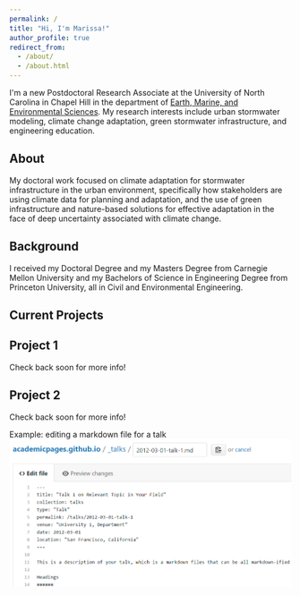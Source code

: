 ```yaml
---
permalink: /
title: "Hi, I'm Marissa!"
author_profile: true
redirect_from: 
  - /about/
  - /about.html
---
```


I'm a new Postdoctoral Research Associate at the University of North Carolina in Chapel Hill in the department of [Earth, Marine, and Environmental Sciences](https://emes.unc.edu/). My research interests include urban stormwater modeling, climate change adaptation, green stormwater infrastructure, and engineering education.


About
-----

 My doctoral work focused on climate adaptation for stormwater infrastructure in the urban environment, specifically how stakeholders are using climate data for planning and adaptation, and the use of green infrastructure and nature-based solutions for effective adaptation in the face of deep uncertainty associated with climate change.


Background
-----

I received my Doctoral Degree and my Masters Degree from Carnegie Mellon University and my Bachelors of Science in Engineering Degree from Princeton University, all in Civil and Environmental Engineering.


Current Projects
-----

Project 1
------
Check back soon for more info!


Project 2
------
Check back soon for more info!


Example: editing a markdown file for a talk
![Editing a markdown file for a talk](/images/editing-talk.png)
